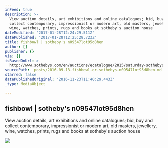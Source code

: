 ```yaml
---
inFeed: true
description: >-
  View auction details, art exhibitions and online catalogues; bid, buy and
  collect contemporary, impressionist or modern art, old masters, jewellery,
  wine, watches, prints, rugs and books at sotheby's auction house
dateModified: '2017-01-28T12:24:29.511Z'
datePublished: '2017-01-28T12:25:28.723Z'
title: fishbowl | sotheby's n09547lot95d8hen
author: []
publisher: {}
via: {}
isBasedOnUrl: >-
  http://www.sothebys.com/en/auctions/ecatalogue/2015/saturday-sothebys-asian-art-n09547/lot.901.html
sourcePath: _posts/2016-09-13-fishbowl-or-sothebys-n09547lot95d8hen.md
starred: false
datePublishedOriginal: '2016-11-23T11:40:29.443Z'
_type: MediaObject

---
```

<article style=""><h1>fishbowl | sotheby's n09547lot95d8hen</h1><p>View auction details, art exhibitions and online catalogues; bid, buy and collect contemporary, impressionist or modern art, old masters, jewellery, wine, watches, prints, rugs and books at sotheby's auction house</p><img src="http://www.sothebys.com/content/dam/stb/lots/N09/N09547/1044N09547_95D8H.jpg" /></article>